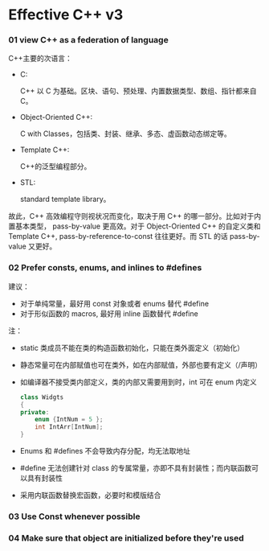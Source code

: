 # Effective C++ v3



### 01 view C++ as a federation of language

C++主要的次语言：

* C:

  C++ 以 C 为基础。区块、语句、预处理、内置数据类型、数组、指针都来自 C。

* Object-Oriented C++:

  C with Classes，包括类、封装、继承、多态、虚函数动态绑定等。

* Template C++:

  C++的泛型编程部分。

* STL:

  standard template library。

故此，C++ 高效编程守则视状况而变化，取决于用 C++ 的哪一部分。比如对于内置基本类型， pass-by-value 更高效。对于 Object-Oriented C++ 的自定义类和 Template C++, pass-by-reference-to-const 往往更好。而 STL 的话 pass-by-value 又更好。



### 02 Prefer consts, enums, and inlines to #defines

建议：

* 对于单纯常量，最好用 const 对象或者 enums 替代 #define
* 对于形似函数的 macros, 最好用 inline 函数替代 #define

注：

* static 类成员不能在类的构造函数初始化，只能在类外面定义（初始化）

* 静态常量可在内部赋值也可在类外，如在内部赋值，外部也要有定义（/声明）

* 如编译器不接受类内部定义，类的内部又需要用到时，int 可在 enum 内定义

  ```C++
  class Widgts
  {
  private:
      enum {IntNum = 5 };
      int IntArr[IntNum];
  }
  ```

* Enums 和 #defines 不会导致内存分配，均无法取地址

* #define 无法创建针对 class 的专属常量，亦即不具有封装性；而内联函数可以具有封装性

* 采用内联函数替换宏函数，必要时和模版结合



### 03 Use Const whenever possible



### 04 Make sure that object are initialized before they're used

